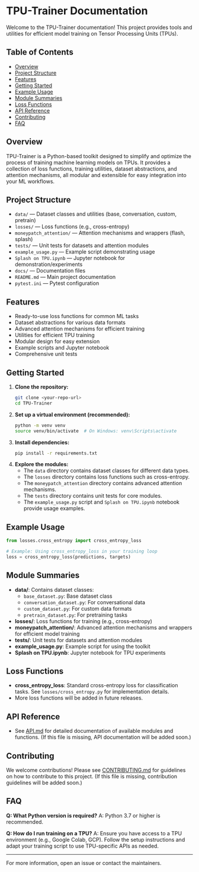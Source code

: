 # TPU-Trainer Documentation

Welcome to the TPU-Trainer documentation! This project provides tools and utilities for efficient model training on Tensor Processing Units (TPUs).

## Table of Contents
- [Overview](#overview)
- [Project Structure](#project-structure)
- [Features](#features)
- [Getting Started](#getting-started)
- [Example Usage](#example-usage)
- [Module Summaries](#module-summaries)
- [Loss Functions](#loss-functions)
- [API Reference](#api-reference)
- [Contributing](#contributing)
- [FAQ](#faq)

## Overview
TPU-Trainer is a Python-based toolkit designed to simplify and optimize the process of training machine learning models on TPUs. It provides a collection of loss functions, training utilities, dataset abstractions, and attention mechanisms, all modular and extensible for easy integration into your ML workflows.

## Project Structure
- `data/` — Dataset classes and utilities (base, conversation, custom, pretrain)
- `losses/` — Loss functions (e.g., cross-entropy)
- `moneypatch_attention/` — Attention mechanisms and wrappers (flash, splash)
- `tests/` — Unit tests for datasets and attention modules
- `example_usage.py` — Example script demonstrating usage
- `Splash on TPU.ipynb` — Jupyter notebook for demonstration/experiments
- `docs/` — Documentation files
- `README.md` — Main project documentation
- `pytest.ini` — Pytest configuration

## Features
- Ready-to-use loss functions for common ML tasks
- Dataset abstractions for various data formats
- Advanced attention mechanisms for efficient training
- Utilities for efficient TPU training
- Modular design for easy extension
- Example scripts and Jupyter notebook
- Comprehensive unit tests

## Getting Started
1. **Clone the repository:**
   ```bash
   git clone <your-repo-url>
   cd TPU-Trainer
   ```
2. **Set up a virtual environment (recommended):**
   ```bash
   python -m venv venv
   source venv/bin/activate  # On Windows: venv\Scripts\activate
   ```
3. **Install dependencies:**
   ```bash
   pip install -r requirements.txt
   ```
4. **Explore the modules:**
   - The `data` directory contains dataset classes for different data types.
   - The `losses` directory contains loss functions such as cross-entropy.
   - The `moneypatch_attention` directory contains advanced attention mechanisms.
   - The `tests` directory contains unit tests for core modules.
   - The `example_usage.py` script and `Splash on TPU.ipynb` notebook provide usage examples.

## Example Usage
```python
from losses.cross_entropy import cross_entropy_loss

# Example: Using cross_entropy_loss in your training loop
loss = cross_entropy_loss(predictions, targets)
```

## Module Summaries
- **data/**: Contains dataset classes:
  - `base_dataset.py`: Base dataset class
  - `conversation_dataset.py`: For conversational data
  - `custom_dataset.py`: For custom data formats
  - `pretrain_dataset.py`: For pretraining tasks
- **losses/**: Loss functions for training (e.g., cross-entropy)
- **moneypatch_attention/**: Advanced attention mechanisms and wrappers for efficient model training
- **tests/**: Unit tests for datasets and attention modules
- **example_usage.py**: Example script for using the toolkit
- **Splash on TPU.ipynb**: Jupyter notebook for TPU experiments

## Loss Functions
- **cross_entropy_loss**: Standard cross-entropy loss for classification tasks. See `losses/cross_entropy.py` for implementation details.
- More loss functions will be added in future releases.

## API Reference
- See [API.md](API.md) for detailed documentation of available modules and functions. (If this file is missing, API documentation will be added soon.)

## Contributing
We welcome contributions! Please see [CONTRIBUTING.md](CONTRIBUTING.md) for guidelines on how to contribute to this project. (If this file is missing, contribution guidelines will be added soon.)

## FAQ
**Q: What Python version is required?**
A: Python 3.7 or higher is recommended.

**Q: How do I run training on a TPU?**
A: Ensure you have access to a TPU environment (e.g., Google Colab, GCP). Follow the setup instructions and adapt your training script to use TPU-specific APIs as needed.

---
For more information, open an issue or contact the maintainers.
